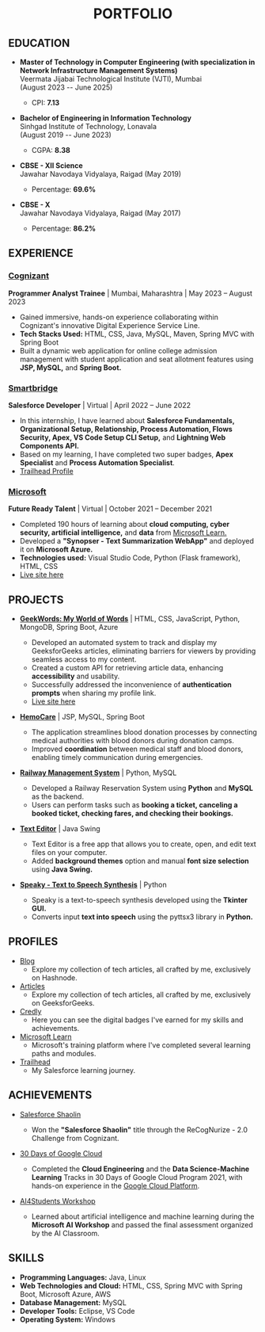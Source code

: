 <h1 align="center">PORTFOLIO</h1>

## EDUCATION

- **Master of Technology in Computer Engineering (with specialization in Network Infrastructure Management Systems)**
  <br>
  Veermata Jijabai Technological Institute (VJTI), Mumbai
  <br>
  (August 2023 -- June 2025)
  - CPI: **7.13**
  
- **Bachelor of Engineering in Information Technology**
  <br>
   Sinhgad Institute of Technology, Lonavala
   <br>
  (August 2019 -- June 2023)
  - CGPA: **8.38**

- **CBSE - XII Science**
  <br>
  Jawahar Navodaya Vidyalaya, Raigad (May 2019)
  - Percentage: **69.6%**
 
- **CBSE - X**
  <br>
  Jawahar Navodaya Vidyalaya, Raigad (May 2017)
  - Percentage: **86.2%**


## EXPERIENCE

### [Cognizant](https://drive.google.com/file/d/1MOVe1sSVTi5y5fQ9HPnBwG-TTolBwaEY/view)
**Programmer Analyst Trainee** | Mumbai, Maharashtra | May 2023 – August 2023
 - Gained immersive, hands-on experience collaborating within Cognizant's innovative Digital Experience Service Line.
 - **Tech Stacks Used:** HTML, CSS, Java, MySQL, Maven, Spring MVC with Spring Boot
 - Built a dynamic web application for online college admission management with student application and seat allotment features using **JSP, MySQL,** and **Spring Boot.**


### [Smartbridge](https://smartinternz.com/internships/salesforce_certificates/4b5b81483048c8942ed00caaa17b9535)  
**Salesforce Developer** | Virtual | April 2022 – June 2022
   - In this internship, I have learned about **Salesforce Fundamentals, Organizational Setup, Relationship, Process Automation, Flows Security, Apex, VS Code Setup CLI Setup,** and **Lightning Web Components API.**
   - Based on my learning, I have completed two super badges, **Apex Specialist** and **Process Automation Specialist**.
   - [Trailhead Profile](https://trailblazer.me/id/sushant-bagul)
 
     
### [Microsoft](https://drive.google.com/file/d/14p6cRvEo6U6p_R4WfLoSRYM5U1R8H2tV/view?usp=sharing)
**Future Ready Talent** | Virtual | October 2021 – December 2021
  - Completed 190 hours of learning about **cloud computing, cyber security, artificial intelligence,** and **data** from [Microsoft Learn.](https://docs.microsoft.com/en-us/users/sb-4405/collections)
  - Developed a **"Synopser - Text Summarization WebApp"** and deployed it on **Microsoft Azure.**
  - **Technologies used:** Visual Studio Code, Python (Flask framework), HTML, CSS
  - [Live site here](https://synopser.azurewebsites.net/)

## PROJECTS

- [**GeekWords: My World of Words**](https://proud-river-0c8b65b00.4.azurestaticapps.net/) | HTML, CSS, JavaScript, Python, MongoDB, Spring Boot, Azure
  - Developed an automated system to track and display my GeeksforGeeks articles, eliminating barriers for viewers by providing seamless access to my content.
  - Created a custom API for retrieving article data, enhancing **accessibility** and usability.
  - Successfully addressed the inconvenience of **authentication prompts** when sharing my profile link.
  - [Live site here](https://proud-river-0c8b65b00.4.azurestaticapps.net/)

- [**HemoCare**](https://github.com/Sushant1209/hemocare) | JSP, MySQL, Spring Boot
  - The application streamlines blood donation processes by connecting medical authorities with blood donors during donation camps.
  - Improved **coordination** between medical staff and blood donors, enabling timely communication during emergencies.

- [**Railway Management System**](https://github.com/Sushant1209/Railway-Management-System) | Python, MySQL
  - Developed a Railway Reservation System using **Python** and **MySQL** as the backend.
  - Users can perform tasks such as **booking a ticket, canceling a booked ticket, checking fares, and checking their bookings.**

- [**Text Editor**](https://github.com/Sushant1209/TextEditor) | Java Swing
  - Text Editor is a free app that allows you to create, open, and edit text files on your computer.
  - Added **background themes** option and manual **font size selection** using **Java Swing.**

- [**Speaky - Text to Speech Synthesis**](https://github.com/Sushant1209/Text_To_Speech) | Python
  - Speaky is a text-to-speech synthesis developed using the **Tkinter GUI.**
  - Converts input **text into speech** using the pyttsx3 library in **Python.**

## PROFILES
- [Blog](https://hashnode.com/@sushantbagul) 
  - Explore my collection of tech articles, all crafted by me, exclusively on Hashnode.
- [Articles](https://geekwords.pages.dev/) 
  - Explore my collection of tech articles, all crafted by me, exclusively on GeeksforGeeks.
- [Credly](https://www.credly.com/users/sushant-bagul)
  - Here you can see the digital badges I've earned for my skills and achievements.
- [Microsoft Learn](https://learn.microsoft.com/en-us/users/sb-4405/transcript/dz31jfqj8pewmgz)
  - Microsoft's training platform where I've completed several learning paths and modules.
- [Trailhead](https://trailblazer.me/id/sushant-bagul)
  - My Salesforce learning journey.

## ACHIEVEMENTS

- [Salesforce Shaolin](https://drive.google.com/file/d/1mwXmE6ZlV8f2ksajnxvLgfLsAJ5U3qWn/view) 
  - Won the **"Salesforce Shaolin"** title through the ReCogNurize - 2.0 Challenge from Cognizant.

- [30 Days of Google Cloud](https://drive.google.com/file/d/1TaNQ3DRXE--ydQyLpCo6o8Q42sbuwYsS/view?usp=drivesdk) 
  - Completed the **Cloud Engineering** and the **Data Science-Machine Learning** Tracks in 30 Days of Google Cloud Program 2021, with hands-on experience in the [Google Cloud Platform](https://www.qwiklabs.com/public_profiles/597bf01f-14c5-4ba6-bcf1-6219022e4dda).

- [AI4Students Workshop](https://drive.google.com/file/d/1TUSSnFWZmtUps1j3QbiTc715WEmTXWiG/view?usp=drivesdk) 
  - Learned about artificial intelligence and machine learning during the **Microsoft AI Workshop** and passed the final assessment organized by the AI Classroom.

## SKILLS

- **Programming Languages:** Java, Linux
- **Web Technologies and Cloud:** HTML, CSS, Spring MVC with Spring Boot, Microsoft Azure, AWS
- **Database Management:** MySQL
- **Developer Tools:** Eclipse, VS Code
- **Operating System:** Windows



